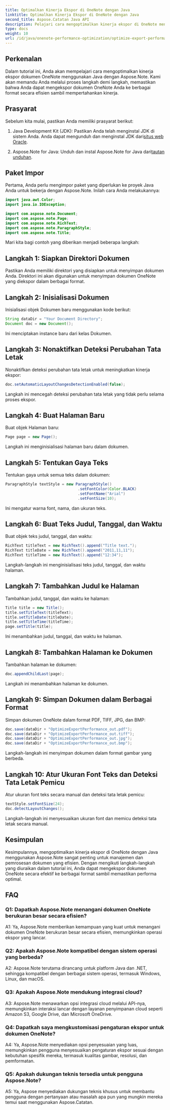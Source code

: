 ```yaml
---
title: Optimalkan Kinerja Ekspor di OneNote dengan Java
linktitle: Optimalkan Kinerja Ekspor di OneNote dengan Java
second_title: Aspose.Catatan Java API
description: Pelajari cara mengoptimalkan kinerja ekspor di OneNote menggunakan Java dengan Aspose.Note. Ekspor dokumen secara efisien ke berbagai format dengan panduan langkah demi langkah.
type: docs
weight: 10
url: /id/java/onenote-performance-optimization/optimize-export-performance/
---
```

## Perkenalan

Dalam tutorial ini, Anda akan mempelajari cara mengoptimalkan kinerja ekspor dokumen OneNote menggunakan Java dengan Aspose.Note. Kami akan memandu Anda melalui proses langkah demi langkah, memastikan bahwa Anda dapat mengekspor dokumen OneNote Anda ke berbagai format secara efisien sambil mempertahankan kinerja.

## Prasyarat

Sebelum kita mulai, pastikan Anda memiliki prasyarat berikut:

1.  Java Development Kit (JDK): Pastikan Anda telah menginstal JDK di sistem Anda. Anda dapat mengunduh dan menginstal JDK dari[situs web Oracle](https://www.oracle.com/java/technologies/javase-jdk11-downloads.html).
   
2. Aspose.Note for Java: Unduh dan instal Aspose.Note for Java dari[tautan unduhan](https://releases.aspose.com/note/java/).

## Paket Impor

Pertama, Anda perlu mengimpor paket yang diperlukan ke proyek Java Anda untuk bekerja dengan Aspose.Note. Inilah cara Anda melakukannya:

```java
import java.awt.Color;
import java.io.IOException;

import com.aspose.note.Document;
import com.aspose.note.Page;
import com.aspose.note.RichText;
import com.aspose.note.ParagraphStyle;
import com.aspose.note.Title;
```

Mari kita bagi contoh yang diberikan menjadi beberapa langkah:

## Langkah 1: Siapkan Direktori Dokumen

Pastikan Anda memiliki direktori yang disiapkan untuk menyimpan dokumen Anda. Direktori ini akan digunakan untuk menyimpan dokumen OneNote yang diekspor dalam berbagai format.

## Langkah 2: Inisialisasi Dokumen

Inisialisasi objek Dokumen baru menggunakan kode berikut:

```java
String dataDir = "Your Document Directory";
Document doc = new Document();
```

Ini menciptakan instance baru dari kelas Dokumen.

## Langkah 3: Nonaktifkan Deteksi Perubahan Tata Letak

Nonaktifkan deteksi perubahan tata letak untuk meningkatkan kinerja ekspor:

```java
doc.setAutomaticLayoutChangesDetectionEnabled(false);
```

Langkah ini mencegah deteksi perubahan tata letak yang tidak perlu selama proses ekspor.

## Langkah 4: Buat Halaman Baru

Buat objek Halaman baru:

```java
Page page = new Page();
```

Langkah ini menginisialisasi halaman baru dalam dokumen.

## Langkah 5: Tentukan Gaya Teks

Tentukan gaya untuk semua teks dalam dokumen:

```java
ParagraphStyle textStyle = new ParagraphStyle()
                                .setFontColor(Color.BLACK)
                                .setFontName("Arial")
                                .setFontSize(10);
```

Ini mengatur warna font, nama, dan ukuran teks.

## Langkah 6: Buat Teks Judul, Tanggal, dan Waktu

Buat objek teks judul, tanggal, dan waktu:

```java
RichText titleText = new RichText().append("Title text.");
RichText titleDate = new RichText().append("2011,11,11");
RichText titleTime = new RichText().append("12:34");
```

Langkah-langkah ini menginisialisasi teks judul, tanggal, dan waktu halaman.

## Langkah 7: Tambahkan Judul ke Halaman

Tambahkan judul, tanggal, dan waktu ke halaman:

```java
Title title = new Title();
title.setTitleText(titleText);
title.setTitleDate(titleDate);
title.setTitleTime(titleTime);
page.setTitle(title);
```

Ini menambahkan judul, tanggal, dan waktu ke halaman.

## Langkah 8: Tambahkan Halaman ke Dokumen

Tambahkan halaman ke dokumen:

```java
doc.appendChildLast(page);
```

Langkah ini menambahkan halaman ke dokumen.

## Langkah 9: Simpan Dokumen dalam Berbagai Format

Simpan dokumen OneNote dalam format PDF, TIFF, JPG, dan BMP:

```java
doc.save(dataDir + "OptimizeExportPerformance_out.pdf");
doc.save(dataDir + "OptimizeExportPerformance_out.tiff");
doc.save(dataDir + "OptimizeExportPerformance_out.jpg");
doc.save(dataDir + "OptimizeExportPerformance_out.bmp");
```

Langkah-langkah ini menyimpan dokumen dalam format gambar yang berbeda.

## Langkah 10: Atur Ukuran Font Teks dan Deteksi Tata Letak Pemicu

Atur ukuran font teks secara manual dan deteksi tata letak pemicu:

```java
textStyle.setFontSize(24);
doc.detectLayoutChanges();
```

Langkah-langkah ini menyesuaikan ukuran font dan memicu deteksi tata letak secara manual.

## Kesimpulan

Kesimpulannya, mengoptimalkan kinerja ekspor di OneNote dengan Java menggunakan Aspose.Note sangat penting untuk manajemen dan pemrosesan dokumen yang efisien. Dengan mengikuti langkah-langkah yang diuraikan dalam tutorial ini, Anda dapat mengekspor dokumen OneNote secara efektif ke berbagai format sambil memastikan performa optimal.

## FAQ

### Q1: Dapatkah Aspose.Note menangani dokumen OneNote berukuran besar secara efisien?

A1: Ya, Aspose.Note memberikan kemampuan yang kuat untuk menangani dokumen OneNote berukuran besar secara efisien, memungkinkan operasi ekspor yang lancar.
   
### Q2: Apakah Aspose.Note kompatibel dengan sistem operasi yang berbeda?

A2: Aspose.Note terutama dirancang untuk platform Java dan .NET, sehingga kompatibel dengan berbagai sistem operasi, termasuk Windows, Linux, dan macOS.
   
### Q3: Apakah Aspose.Note mendukung integrasi cloud?

A3: Aspose.Note menawarkan opsi integrasi cloud melalui API-nya, memungkinkan interaksi lancar dengan layanan penyimpanan cloud seperti Amazon S3, Google Drive, dan Microsoft OneDrive.
   
### Q4: Dapatkah saya mengkustomisasi pengaturan ekspor untuk dokumen OneNote?

A4: Ya, Aspose.Note menyediakan opsi penyesuaian yang luas, memungkinkan pengguna menyesuaikan pengaturan ekspor sesuai dengan kebutuhan spesifik mereka, termasuk kualitas gambar, resolusi, dan pemformatan.
   
### Q5: Apakah dukungan teknis tersedia untuk pengguna Aspose.Note?

A5: Ya, Aspose menyediakan dukungan teknis khusus untuk membantu pengguna dengan pertanyaan atau masalah apa pun yang mungkin mereka temui saat menggunakan Aspose.Catatan.